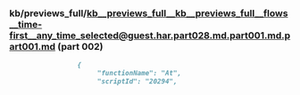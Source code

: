 ### kb/previews_full/kb__previews_full__kb__previews_full__flows__time-first__any_time_selected@guest.har.part028.md.part001.md.part001.md (part 002)

```md
                 {
                      "functionName": "At",
                      "scriptId": "20294",
                     
```

```
